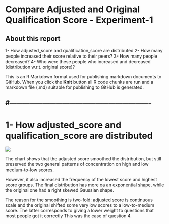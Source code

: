 Compare Adjusted and Original Qualification Score - Experiment-1
================

## About this report

1- How adjusted\_score and qualification\_score are distributed 2- How
many people increased their score relative to their peers? 3- How many
people decreased? 4- Who were these people who increased and decreased
(distribution w.r.t. original score)?

This is an R Markdown format used for publishing markdown documents to
GitHub. When you click the **Knit** button all R code chunks are run and
a markdown file (.md) suitable for publishing to GitHub is generated.

## \#—————————————————————-

# 1- How adjusted\_score and qualification\_score are distributed

![](E1_adjusted_v_qualification_score_files/figure-gfm/density%20plots-1.png)<!-- -->

The chart shows that the adjusted score smoothed the distribution, but
still preserved the two general patterns of concentration on high and
low medium-to-low scores.

However, it also increased the frequency of the lowest score and highest
score groups. The final distribution has more oa an exponential shape,
while the original one had a right skewed Gaussian shape.

The reason for the smoothing is two-fold: adjusted score is continuous
scale and the original shifted some very low scores to a low-to-medium
score. The latter corresponds to giving a lower weight to questions that
most people got it correctly This was the case of question 4.
